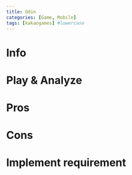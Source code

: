 ```yaml
---
title: Odin
categories: [Game, Mobile]
tags: [kakaogames] #lowercase    
---
```



# Info

# Play & Analyze 

# Pros

# Cons


# Implement requirement
